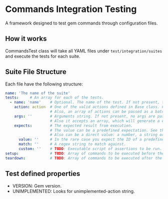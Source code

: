 # Commands Integration Testing

A framework designed to test gem commands through configuration files.

## How it works

CommandsTest class will take all YAML files under `test/integration/suites` and execute the tests for each suite.

## Suite File Structure

Each file have the following structure:

```yaml
name: 'The name of the suite'
tests:     # An array for each of the tests.
  - name: 'name'    # Optional. The name of the test. If not present, the action is used.
    action: action  # One of the valid actions defined in Base class. Can be many tests for each action.
                    # Also, an array of actions can be passed as a batch test.
    args: ''        # Arguments string. If not present, no args are passed.
                    # Also it accepts an array, which will generate a execution per element.
    expects:        # The expected result from execution.
                    # The value can be a predefined expectation. See the ones listed below.
                    # Also can be a direct value: a number, a string or a regular expresion in the form /<expression>/.
      value: ''     # In the rare case you expect the ID of a predefined expectation, value: can be used.
      match: ''     # A regex string to match against.
      custom: ''    # TODO: Executable script of assertions to be run.
setup:              # TODO: Array of commands to be executed before the test
teardown:           # TODO: Array of commands to be executed after the test
```

## Test defined properties

* VERSION: Gem version.
* UNIMPLEMENTED: Looks for unimplemented-action string.
